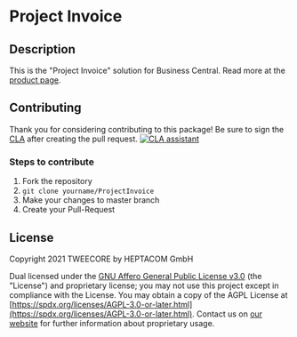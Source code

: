 # Project Invoice

## Description
This is the "Project Invoice" solution for Business Central.
Read more at the [product page](https://www.tweecore.de/project-invoice/).

## Contributing

Thank you for considering contributing to this package! Be sure to sign the [CLA](./CLA.md) after creating the pull request. [![CLA assistant](https://cla-assistant.io/readme/badge/TWEECORE/ProjectInvoice)](https://cla-assistant.io/TWEECORE/ProjectInvoice)
### Steps to contribute

1. Fork the repository
2. `git clone yourname/ProjectInvoice`
3. Make your changes to master branch
4. Create your Pull-Request

## License

Copyright 2021 TWEECORE by HEPTACOM GmbH

Dual licensed under the [GNU Affero General Public License v3.0](./LICENSE.md) (the "License") and proprietary license; you may not use this project except in compliance with the License.
You may obtain a copy of the AGPL License at [https://spdx.org/licenses/AGPL-3.0-or-later.html](https://spdx.org/licenses/AGPL-3.0-or-later.html).
Contact us on [our website](https://www.tweecore.de) for further information about proprietary usage.
